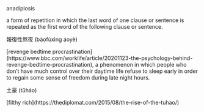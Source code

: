 <!-- njnmdoc:  title="Words"  -->

<dl>

<dt>anadiplosis</dt>
<dl>  a form of repetition in which the last word of one clause or sentence is repeated as the first word of the following clause or sentence.</dl>

<dt>報復性熬夜 (bàofùxìng áoyè)</dt>
<dl> [revenge bedtime procrastination](https://www.bbc.com/worklife/article/20201123-the-psychology-behind-revenge-bedtime-procrastination), a phenomenon in which people who don’t have much control over their daytime life refuse to sleep early in order to regain some sense of freedom during late night hours.</dl>

<dt>土豪 (tǔháo)</dt>
<dl> [filthy rich](https://thediplomat.com/2015/08/the-rise-of-the-tuhao/)


